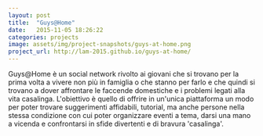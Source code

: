 ```yaml
---
layout: post
title:  "Guys@Home"
date:   2015-11-05 18:26:22
categories: projects
image: assets/img/project-snapshots/guys-at-home.png
project_url: http://lam-2015.github.io/guys-at-home/
---
```


Guys@Home &egrave; un social network rivolto ai giovani che si trovano per la prima volta a vivere non pi&ugrave; in famiglia o che stanno per farlo e che quindi si trovano a dover affrontare le faccende domestiche e i problemi legati alla vita casalinga.
L'obiettivo &egrave; quello di offrire in un'unica piattaforma un modo per poter trovare suggerimenti affidabili, tutorial, ma anche persone nella stessa condizione con cui poter organizzare eventi a tema, darsi una mano a vicenda e confrontarsi in sfide divertenti e di bravura 'casalinga'.
